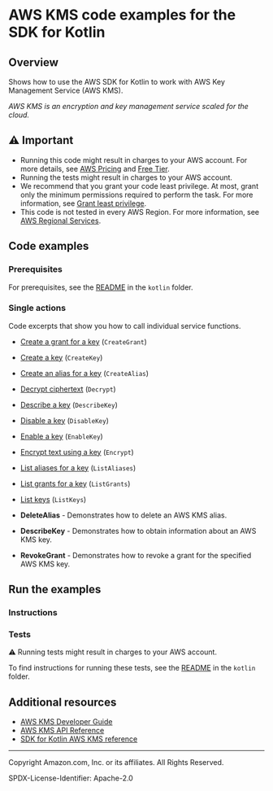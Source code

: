 <!--Generated by WRITEME on 2023-11-20 14:57:46.599974 (UTC)-->

# AWS KMS code examples for the SDK for Kotlin

## Overview

Shows how to use the AWS SDK for Kotlin to work with AWS Key Management Service (AWS KMS).

<!--custom.overview.start-->
<!--custom.overview.end-->

_AWS KMS is an encryption and key management service scaled for the cloud._

## ⚠ Important

- Running this code might result in charges to your AWS account. For more details, see [AWS Pricing](https://aws.amazon.com/pricing/?aws-products-pricing.sort-by=item.additionalFields.productNameLowercase&aws-products-pricing.sort-order=asc&awsf.Free%20Tier%20Type=*all&awsf.tech-category=*all) and [Free Tier](https://aws.amazon.com/free/?all-free-tier.sort-by=item.additionalFields.SortRank&all-free-tier.sort-order=asc&awsf.Free%20Tier%20Types=*all&awsf.Free%20Tier%20Categories=*all).
- Running the tests might result in charges to your AWS account.
- We recommend that you grant your code least privilege. At most, grant only the minimum permissions required to perform the task. For more information, see [Grant least privilege](https://docs.aws.amazon.com/IAM/latest/UserGuide/best-practices.html#grant-least-privilege).
- This code is not tested in every AWS Region. For more information, see [AWS Regional Services](https://aws.amazon.com/about-aws/global-infrastructure/regional-product-services).

<!--custom.important.start-->
<!--custom.important.end-->

## Code examples

### Prerequisites

For prerequisites, see the [README](../../README.md#Prerequisites) in the `kotlin` folder.

<!--custom.prerequisites.start-->
<!--custom.prerequisites.end-->

### Single actions

Code excerpts that show you how to call individual service functions.

- [Create a grant for a key](src/main/kotlin/com/kotlin/kms/CreateGrant.kt#L50) (`CreateGrant`)
- [Create a key](src/main/kotlin/com/kotlin/kms/CreateCustomerKey.kt#L34) (`CreateKey`)
- [Create an alias for a key](src/main/kotlin/com/kotlin/kms/CreateAlias.kt#L46) (`CreateAlias`)
- [Decrypt ciphertext](src/main/kotlin/com/kotlin/kms/EncryptDataKey.kt#L49) (`Decrypt`)
- [Describe a key](src/main/kotlin/com/kotlin/kms/DescribeKey.kt#L44) (`DescribeKey`)
- [Disable a key](src/main/kotlin/com/kotlin/kms/DisableCustomerKey.kt#L44) (`DisableKey`)
- [Enable a key](src/main/kotlin/com/kotlin/kms/EnableCustomerKey.kt#L44) (`EnableKey`)
- [Encrypt text using a key](src/main/kotlin/com/kotlin/kms/EncryptDataKey.kt#L49) (`Encrypt`)
- [List aliases for a key](src/main/kotlin/com/kotlin/kms/ListAliases.kt#L29) (`ListAliases`)
- [List grants for a key](src/main/kotlin/com/kotlin/kms/ListGrants.kt#L43) (`ListGrants`)
- [List keys](src/main/kotlin/com/kotlin/kms/ListKeys.kt#L28) (`ListKeys`)

- **DeleteAlias** - Demonstrates how to delete an AWS KMS alias.
- **DescribeKey** - Demonstrates how to obtain information about an AWS KMS key.
- **RevokeGrant** - Demonstrates how to revoke a grant for the specified AWS KMS key.

## Run the examples

### Instructions

<!--custom.instructions.start-->
<!--custom.instructions.end-->

### Tests

⚠ Running tests might result in charges to your AWS account.

To find instructions for running these tests, see the [README](../../README.md#Tests)
in the `kotlin` folder.

<!--custom.tests.start-->
<!--custom.tests.end-->

## Additional resources

- [AWS KMS Developer Guide](https://docs.aws.amazon.com/kms/latest/developerguide/overview.html)
- [AWS KMS API Reference](https://docs.aws.amazon.com/kms/latest/APIReference/Welcome.html)
- [SDK for Kotlin AWS KMS reference](https://sdk.amazonaws.com/kotlin/api/latest/kms/index.html)

<!--custom.resources.start-->
<!--custom.resources.end-->

---

Copyright Amazon.com, Inc. or its affiliates. All Rights Reserved.

SPDX-License-Identifier: Apache-2.0

